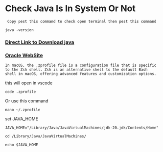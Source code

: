 # Check Java Is In System Or Not

``` Copy pest this command to check open terminal then pest this command```
```
java -version
```
### [Direct Link to Download java](https://www.oracle.com/in/java/technologies/downloads/#java8-mac) 
### [Oracle WebSite](https://www.oracle.com/)

```In macOS, the .zprofile file is a configuration file that is specific to the Zsh shell. Zsh is an alternative shell to the default Bash shell in macOS, offering advanced features and customization options.```

this will open in vscode 
```
code .zprofile
```
Or use this command
```
nano ~/.zprofile
```
set JAVA_HOME 
```
JAVA_HOME="/Library/Java/JavaVirtualMachines/jdk-20.jdk/Contents/Home"
```
```
cd /Library/Java/JavaVirtualMachines/
```
```
echo $JAVA_HOME
```
